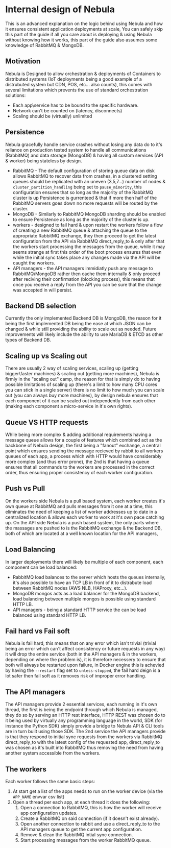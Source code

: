 # Internal design of Nebula

This is an advanced explanation on the logic behind using Nebula and how it ensures consistent application deployments at scale, You can safely skip this part of the guide if all you care about is deploying & using Nebula without knowing how it works, this part of the guide also assumes some knowledge of RabbitMQ & MongoDB.

## Motivation

Nebula is Designed to allow orchestration & deployments of Containers to distributed systems (IoT deployments being a good example of a distrubuted system but CDN, POS, etc... also counts), this comes with several limitations which prevents the use of standard orchestration solutions:

 * Each app\service has to be bound to the specific hardware.
 * Network can't be counted on (latency, disconnects)
 * Scaling should be (virtually) unlimited
 
## Persistence

Nebula gracefully handle service crashes without losing any data do to it's reliance on production tested system to handle all communications (RabbitMQ) and data storage (MongoDB) & having all custom services (API & worker) being stateless by design.

 * RabbitMQ - The default configuration of storing queue data on disk allows RabbitMQ to recover data from crashes, in a clustered setting queues should be replicated with an uneven (3,5,7...) number of nodes & `cluster_partition_handling` being set to `pause_minority`, this configuration ensures that so long as the majority of the RabbitMQ cluster is up Persistence is gurrenteed & that if more then half of the RabbitMQ servers goes down no more requests will be routed by the cluster.
 * MongoDB - Similarly to RabbitMQ MongoDB sharding should be enabled to ensure Persistence as long as the majority of the cluster is up.
 * workers - designed to fail hard & upon restart the workers follow a flow of creating a new RabbitMQ queue & attaching the queue to the appropriate RabbitMQ exchange, they then proceed to get the latest configuration from the API via RabbitMQ direct_reply_to & only after that the workers start processing the messages from the queue, while it may seems strange at first this order of the boot process ensures that even while the initial sync takes place any changes made via the API will be caught the workers.
 * API managers - the API managers immidiatly push any message to RabbitMQ\MongoDB rather then cache them internally & only proceed after reciving their confirmation (blocking process), this means that once you receive a reply from the API you can be sure that the change was accepted in will persist.

## Backend DB selection

Currently the only implemented Backend DB is MongoDB, the reason for it being the first implemented DB being the ease at which JSON can be changed & while still providing the ability to scale out as needed.
Future improvements will likely include the ability to use MariaDB & ETCD as other types of Backend DB.

## Scaling up vs Scaling out

There are usually 2 way of scaling services, scaling up (getting bigger\faster machines) & scaling out (getting more machines), Nebula is firmly in the "scaling out" camp, the reason for that is simply do to having possible limitations of scaling up (there's a limit to how many CPU cores you can stick in a single server) there is no limit to how much you can scale out (you can always buy more machines), by design nebula ensures that each component of it can be scaled out independently from each other (making each component a micro-service in it's own rights).

## Queue VS HTTP requests

While being more complex & adding additional requirements having a message queue allows for a couple of features which combined act as the backbone of Nebula design, the first being a "fanout" exchange, a central point which ensures sending the message recieved by rabbit to all workers queues of each app, a process which with HTTP would have considerably more complex (and thus error prone), the 2nd is that having a queue ensures that all commands to the workers are processed in the correct order, thus ensuring proper consistency of each worker configuration. 

## Push vs Pull

On the workers side Nebula is a pull based system, each worker creates it's own queue at RabbitMQ and pulls messages from it one at a time, this eliminates the need of keeping a list of worker addresses up to date in a centralized location & allows each worker to work at it's own pace catching up.
On the API side Nebula is a push based system, the only parts where the massages are pushed to is the RabbitMQ exchange & the Backend DB, both of which are located at a well known location for the API managers, 

## Load Balancing

In larger deployments there will likely be multiple of each component, each component can be load balanced:

 * RabbitMQ load balances to the server which hosts the queues internally, it's also possible to have an TCP LB in front of it to distrabute load between RabbitMQ nodes (AWS NLB, HAProxy, etc...).
 * MongoDB mongos acts as a load balancer for the MongoDB backend, load balancing between multiple mongos is possible using standard HTTP LB.
 * API managers - being a standard HTTP service the can be load balanced using standard HTTP LB.

## Fail hard vs Fail soft
Nebula is fail hard, this means that on any error which isn't trivial (trivial being an error which can't affect consistency or future requests in any way) it will drop the entire service (both in the API managers & in the workers, depending on where the problem is), it is therefore necessery to ensure that both will always be restarted upon failure, in Docker engine this is achevied by having the `--restart` flag set to `unless-stopped`, the fail hard deign is a lot safer then fail soft as it removes risk of improper error handling.
 
## The API managers

The API managers provide 2 essential services, each running in it's own thread, the first is being the endpoint through which Nebula is managed, they do so by serving an HTTP rest interface, HTTP REST was chosen do to it being used by virtually any programming language in the world, SDK (for instance the Python SDK) simply provide a bridge to Nebula API & CLI tools are in turn built using those SDK.
The 2nd service the API managers provide is that they respond to initial sync requests from the workers via RabbitMQ direct_reply_to with the latest config of the requested app, direct_reply_to was chosen as it's built into RabbitMQ thus removing the need from having another system accessible from the workers.

## The workers

Each worker follows the same basic steps:

 1. At start get a list of the apps needs to run on the worker device (via the `APP_NAME` envvar csv list)
 2. Open a thread per each app, at each thread it does the following:
    1. Open a connection to RabbitMQ, this is how the worker will receive app configuration updates.
    2. Create a RabbitMQ on said connection (if it doesn't exist already).
    3. Open another connection to rabbit and use a direct_reply_to to the API managers queue to get the current app configuration.
    4. Remove & clean the RabbitMQ intial sync connection.
    4. Start processing messages from the worker RabbitMQ queue.
